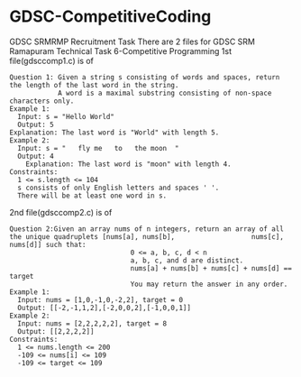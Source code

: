 # GDSC-CompetitiveCoding
GDSC SRMRMP Recruitment Task
There are 2 files for GDSC SRM Ramapuram Technical Task 6-Competitive Programming
1st file(gdsccomp1.c) is of

    Question 1: Given a string s consisting of words and spaces, return the length of the last word in the string.
                A word is a maximal substring consisting of non-space characters only.
    Example 1:
      Input: s = "Hello World"
      Output: 5
    Explanation: The last word is "World" with length 5.
    Example 2:
      Input: s = "   fly me   to   the moon  "
      Output: 4
        Explanation: The last word is "moon" with length 4.
    Constraints:
      1 <= s.length <= 104
      s consists of only English letters and spaces ' '.
      There will be at least one word in s.

2nd file(gdsccomp2.c) is of


    Question 2:Given an array nums of n integers, return an array of all the unique quadruplets [nums[a], nums[b],                   nums[c], nums[d]] such that:
                                  0 <= a, b, c, d < n
                                  a, b, c, and d are distinct.
                                  nums[a] + nums[b] + nums[c] + nums[d] == target
                                  You may return the answer in any order.
    Example 1:
      Input: nums = [1,0,-1,0,-2,2], target = 0
      Output: [[-2,-1,1,2],[-2,0,0,2],[-1,0,0,1]]
    Example 2:
      Input: nums = [2,2,2,2,2], target = 8
      Output: [[2,2,2,2]]
    Constraints:
      1 <= nums.length <= 200
      -109 <= nums[i] <= 109
      -109 <= target <= 109
